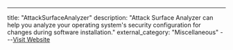 ---
title: "AttackSurfaceAnalyzer"
description: "Attack Surface Analyzer can help you analyze your operating system's security configuration for changes during software installation."
external_category: "Miscellaneous"
---[Visit Website](https://github.com/microsoft/AttackSurfaceAnalyzer)

